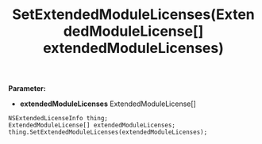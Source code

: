 ﻿---
uid: crmscript_ref_NSExtendedLicenseInfo_SetExtendedModuleLicenses
title: SetExtendedModuleLicenses(ExtendedModuleLicense[] extendedModuleLicenses)
intellisense: NSExtendedLicenseInfo.SetExtendedModuleLicenses
keywords: NSExtendedLicenseInfo, GetExtendedModuleLicenses
so.topic: reference
---



**Parameter:** 
 - **extendedModuleLicenses** ExtendedModuleLicense[]

```crmscript
NSExtendedLicenseInfo thing;
ExtendedModuleLicense[] extendedModuleLicenses;
thing.SetExtendedModuleLicenses(extendedModuleLicenses);
```

